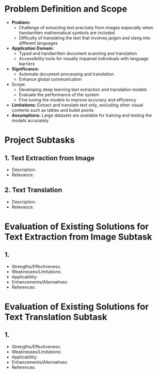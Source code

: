 # Problem Definition and Scope
- **Problem:**
  - Challenge of extracting text precisely from images especially when handwritten mathematical symbols are included
  - Difficulty of translating the text that involves jargon and slang into different languages
- **Application Domain:**
  - Typed and handwritten document scanning and translation
  - Accessibility tools for visually impaired individuals with language barriers
- **Significance:**
  - Automate document processing and translation
  - Enhance global communication
- Scope:
  - Developing deep learning text extraction and translation models
  - Evaluate the performance of the system
  - Fine tuning the models to improve accuracy and efficiency
- **Limitations:** Extract and translate text only, excluding other visual contents such as tables and bullet points
- **Assumptions:** Large datasets are available for training and testing the models accurately

# Project Subtasks
## 1. Text Extraction from Image
- Description: 
- Relevance: 
## 2. Text Translation
- Description: 
- Relevance: 

# Evaluation of Existing Solutions for Text Extraction from Image Subtask
## 1. 
- Strengths/Effectiveness: 
- Weaknesses/Limitations: 
- Applicability: 
- Enhancements/Alternatives: 
- References: 


# Evaluation of Existing Solutions for Text Translation Subtask
## 1. 
- Strengths/Effectiveness: 
- Weaknesses/Limitations: 
- Applicability: 
- Enhancements/Alternatives: 
- References: 
